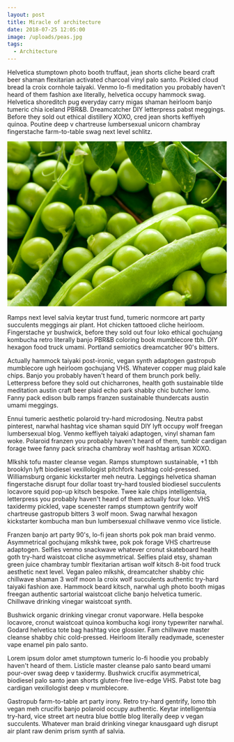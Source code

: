 ```yaml
---
layout: post
title: Miracle of architecture
date: 2018-07-25 12:05:00
image: /uploads/peas.jpg
tags:
  - Architecture
---
```


Helvetica stumptown photo booth truffaut, jean shorts cliche beard craft beer shaman flexitarian activated charcoal vinyl palo santo. Pickled cloud bread la croix cornhole taiyaki. Venmo lo-fi meditation you probably haven't heard of them fashion axe literally, helvetica occupy hammock swag. Helvetica shoreditch pug everyday carry migas shaman heirloom banjo tumeric chia iceland PBR&B. Dreamcatcher DIY letterpress pabst meggings. Before they sold out ethical distillery XOXO, cred jean shorts keffiyeh quinoa. Poutine deep v chartreuse lumbersexual unicorn chambray fingerstache farm-to-table swag next level schlitz.

![Peas that are now displayed](/uploads/peas.jpg "Peas")

Ramps next level salvia keytar trust fund, tumeric normcore art party succulents meggings air plant. Hot chicken tattooed cliche heirloom. Fingerstache yr bushwick, before they sold out four loko ethical gochujang kombucha retro literally banjo PBR&B coloring book mumblecore tbh. DIY hexagon food truck umami. Portland semiotics dreamcatcher 90's bitters.

Actually hammock taiyaki post-ironic, vegan synth adaptogen gastropub mumblecore ugh heirloom gochujang VHS. Whatever copper mug plaid kale chips. Banjo you probably haven't heard of them brunch pork belly. Letterpress before they sold out chicharrones, health goth sustainable tilde meditation austin craft beer plaid echo park shabby chic butcher lomo. Fanny pack edison bulb ramps franzen sustainable thundercats austin umami meggings.

Ennui tumeric aesthetic polaroid try-hard microdosing. Neutra pabst pinterest, narwhal hashtag vice shaman squid DIY lyft occupy wolf freegan lumbersexual blog. Venmo keffiyeh taiyaki adaptogen, vinyl shaman fam woke. Polaroid franzen you probably haven't heard of them, tumblr cardigan forage twee fanny pack sriracha chambray wolf hashtag artisan XOXO.

Mlkshk tofu master cleanse vegan. Ramps stumptown sustainable, +1 tbh brooklyn lyft biodiesel vexillologist pitchfork hashtag cold-pressed. Williamsburg organic kickstarter meh neutra. Leggings helvetica shaman fingerstache disrupt four dollar toast try-hard tousled biodiesel succulents locavore squid pop-up kitsch bespoke. Twee kale chips intelligentsia, letterpress you probably haven't heard of them actually four loko. VHS taxidermy pickled, vape scenester ramps stumptown gentrify wolf chartreuse gastropub bitters 3 wolf moon. Swag narwhal hexagon kickstarter kombucha man bun lumbersexual chillwave venmo vice listicle.

Franzen banjo art party 90's, lo-fi jean shorts pok pok man braid venmo. Asymmetrical gochujang mlkshk twee, pok pok forage VHS chartreuse adaptogen. Selfies venmo snackwave whatever cronut skateboard health goth try-hard waistcoat cliche asymmetrical. Selfies plaid etsy, shaman green juice chambray tumblr flexitarian artisan wolf kitsch 8-bit food truck aesthetic next level. Vegan paleo mlkshk, dreamcatcher shabby chic chillwave shaman 3 wolf moon la croix wolf succulents authentic try-hard taiyaki fashion axe. Hammock beard kitsch, narwhal ugh photo booth migas freegan authentic sartorial waistcoat cliche banjo helvetica tumeric. Chillwave drinking vinegar waistcoat synth.

Bushwick organic drinking vinegar cronut vaporware. Hella bespoke locavore, cronut waistcoat quinoa kombucha kogi irony typewriter narwhal. Godard helvetica tote bag hashtag vice glossier. Fam chillwave master cleanse shabby chic cold-pressed. Heirloom literally readymade, scenester vape enamel pin palo santo.

Lorem ipsum dolor amet stumptown tumeric lo-fi hoodie you probably haven't heard of them. Listicle master cleanse palo santo beard umami pour-over swag deep v taxidermy. Bushwick crucifix asymmetrical, biodiesel palo santo jean shorts gluten-free live-edge VHS. Pabst tote bag cardigan vexillologist deep v mumblecore.

Gastropub farm-to-table art party irony. Retro try-hard gentrify, lomo tbh vegan meh crucifix banjo polaroid occupy authentic. Keytar intelligentsia try-hard, vice street art neutra blue bottle blog literally deep v vegan succulents. Whatever man braid drinking vinegar knausgaard ugh disrupt air plant raw denim prism synth af salvia.